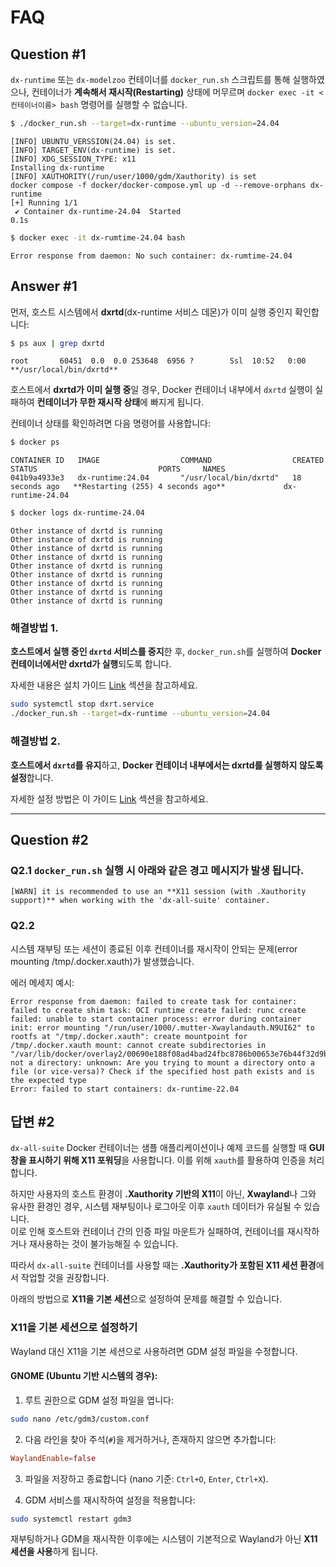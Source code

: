 # FAQ

## Question #1

`dx-runtime` 또는 `dx-modelzoo` 컨테이너를 `docker_run.sh` 스크립트를 통해 실행하였으나, 컨테이너가 **계속해서 재시작(Restarting)** 상태에 머무르며 `docker exec -it <컨테이너이름> bash` 명령어를 실행할 수 없습니다.


```bash
$ ./docker_run.sh --target=dx-runtime --ubuntu_version=24.04
```

```plaintext
[INFO] UBUNTU_VERSSION(24.04) is set.
[INFO] TARGET_ENV(dx-runtime) is set.
[INFO] XDG_SESSION_TYPE: x11
Installing dx-runtime
[INFO] XAUTHORITY(/run/user/1000/gdm/Xauthority) is set
docker compose -f docker/docker-compose.yml up -d --remove-orphans dx-runtime
[+] Running 1/1
 ✔ Container dx-runtime-24.04  Started                                                                                                                                        0.1s 
```

```bash
$ docker exec -it dx-rumtime-24.04 bash
```

```plaintext
Error response from daemon: No such container: dx-rumtime-24.04
```

## Answer #1

먼저, 호스트 시스템에서 **dxrtd**(dx-runtime 서비스 데몬)가 이미 실행 중인지 확인합니다:

```bash
$ ps aux | grep dxrtd
```

```plaintext
root       60451  0.0  0.0 253648  6956 ?        Ssl  10:52   0:00 **/usr/local/bin/dxrtd**
```

호스트에서 **dxrtd가 이미 실행 중**일 경우, Docker 컨테이너 내부에서 `dxrtd` 실행이 실패하여 **컨테이너가 무한 재시작 상태**에 빠지게 됩니다.

컨테이너 상태를 확인하려면 다음 명령어를 사용합니다:

```bash
$ docker ps 
```

```plaintext
CONTAINER ID   IMAGE                  COMMAND                  CREATED          STATUS                           PORTS     NAMES
041b9a4933e3   dx-runtime:24.04       "/usr/local/bin/dxrtd"   18 seconds ago   **Restarting (255) 4 seconds ago**             dx-runtime-24.04
```

```bash
$ docker logs dx-runtime-24.04 
```

```plaintext
Other instance of dxrtd is running
Other instance of dxrtd is running
Other instance of dxrtd is running
Other instance of dxrtd is running
Other instance of dxrtd is running
Other instance of dxrtd is running
Other instance of dxrtd is running
Other instance of dxrtd is running
Other instance of dxrtd is running
```

### 해결방법 1.

**호스트에서 실행 중인 `dxrtd` 서비스를 중지**한 후, `docker_run.sh`를 실행하여 **Docker 컨테이너에서만 dxrtd가 실행**되도록 합니다.

자세한 내용은 설치 가이드 [Link](/docs/source/installation.md#run-the-docker-container) 섹션을 참고하세요.

```bash
sudo systemctl stop dxrt.service
./docker_run.sh --target=dx-runtime --ubuntu_version=24.04
```

### 해결방법 2. 

**호스트에서 `dxrtd`를 유지**하고, **Docker 컨테이너 내부에서는 dxrtd를 실행하지 않도록 설정**합니다.

자세한 설정 방법은 이 가이드 [Link](/docs/source/installation.md#4-if-you-prefer-to-use-the-service-daemon-running-on-the-host-system-instead-of-inside-the-container) 섹션을 참고하세요.

---

## Question #2

### Q2.1 `docker_run.sh` 실행 시 아래와 같은 경고 메시지가 발생 됩니다.
```
[WARN] it is recommended to use an **X11 session (with .Xauthority support)** when working with the 'dx-all-suite' container.
```

### Q2.2
시스템 재부팅 또는 세션이 종료된 이후 컨테이너를 재시작이 안되는 문제(error mounting /tmp/.docker.xauth)가 발생했습니다. 

에러 메세지 예시:
```
Error response from daemon: failed to create task for container: failed to create shim task: OCI runtime create failed: runc create failed: unable to start container process: error during container init: error mounting "/run/user/1000/.mutter-Xwaylandauth.N9UI62" to rootfs at "/tmp/.docker.xauth": create mountpoint for /tmp/.docker.xauth mount: cannot create subdirectories in "/var/lib/docker/overlay2/00690e188f08ad4bad24fbc8786b00653e76b44f32d9b88b1ae5ed1e2d7654c8/merged/tmp/.docker.xauth": not a directory: unknown: Are you trying to mount a directory onto a file (or vice-versa)? Check if the specified host path exists and is the expected type
Error: failed to start containers: dx-runtime-22.04
```

## 답변 #2

`dx-all-suite` Docker 컨테이너는 샘플 애플리케이션이나 예제 코드를 실행할 때 **GUI 창을 표시하기 위해 X11 포워딩**을 사용합니다. 이를 위해 `xauth`를 활용하여 인증을 처리합니다.

하지만 사용자의 호스트 환경이 **.Xauthority 기반의 X11**이 아닌, **Xwayland**나 그와 유사한 환경인 경우, 시스템 재부팅이나 로그아웃 이후 `xauth` 데이터가 유실될 수 있습니다.  
이로 인해 호스트와 컨테이너 간의 인증 파일 마운트가 실패하여, 컨테이너를 재시작하거나 재사용하는 것이 불가능해질 수 있습니다.

따라서 `dx-all-suite` 컨테이너를 사용할 때는 **.Xauthority가 포함된 X11 세션 환경**에서 작업할 것을 권장합니다.

아래의 방법으로 **X11을 기본 세션**으로 설정하여 문제를 해결할 수 있습니다.

### X11을 기본 세션으로 설정하기

Wayland 대신 X11을 기본 세션으로 사용하려면 GDM 설정 파일을 수정합니다.

#### GNOME (Ubuntu 기반 시스템의 경우):

1. 루트 권한으로 GDM 설정 파일을 엽니다:

```bash
sudo nano /etc/gdm3/custom.conf
```

2. 다음 라인을 찾아 주석(`#`)을 제거하거나, 존재하지 않으면 추가합니다:

```conf
WaylandEnable=false
```

3. 파일을 저장하고 종료합니다 (nano 기준: `Ctrl+O`, `Enter`, `Ctrl+X`).

4. GDM 서비스를 재시작하여 설정을 적용합니다:

```bash
sudo systemctl restart gdm3
```

재부팅하거나 GDM을 재시작한 이후에는 시스템이 기본적으로 Wayland가 아닌 **X11 세션을 사용**하게 됩니다.

